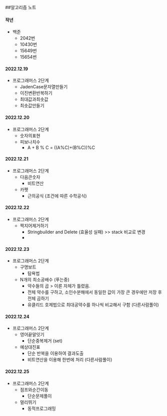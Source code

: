 ##알고리즘 노트

#### 작년
- 백준
  - 2042번
  - 10430번
  - 15649번
  - 15654번 

#### 2022.12.19
- 프로그래머스 2단계
  - JadenCase문자열만들기
  - 이진변환반복하기
  - 최대값과최솟값
  - 최솟값만들기

#### 2022.12.20
- 프로그래머스 2단계
  - 숫자의표현 
  - 피보나치수
    - A + B % C = ((A%C)+(B%C))%C

#### 2022.12.21
- 프로그래머스 2단계
  - 다음큰숫자
    - 비트연산
  - 카펫
    - 근의공식 (조건에 따른 수학공식)

#### 2022.12.22
- 프로그래머스 2단계
  - 짝지어제거하기
    - Stringbuilder and Delete (효율성 실패) >> stack 비교로 변경
    - 
#### 2022.12.23
- 프로그래머스 2단계
  - 구명보트
    - 탐욕법
  - N개의 최소공배수 (푸는중)
    - 약수들의 곱 > 이론 자체가 틀렸음.
    - 전체 약수를 구하고, 소인수분해에서 동일한 값이 가장 큰 경우에만 저장 후 전체 곱하기
    - 유클리드 호제법으로 최대공약수를 하나씩 비교해서 구함 (다른사람풀이)

#### 2022.12.24
- 프로그래머스 2단계
  - 영어끝말잇기
    - 단순중복제거 (set)
  - 예상대진표
    - 단순 반복을 이용하여 결과도출
    - 비트연산을 이용해 한번에 처리 (다른사람풀이)

#### 2022.12.25
- 프로그래머스 2단계
  - 점프와순간이동
    - 단순문제풀이
  - 멀리뛰기
    - 동적프로그래밍 